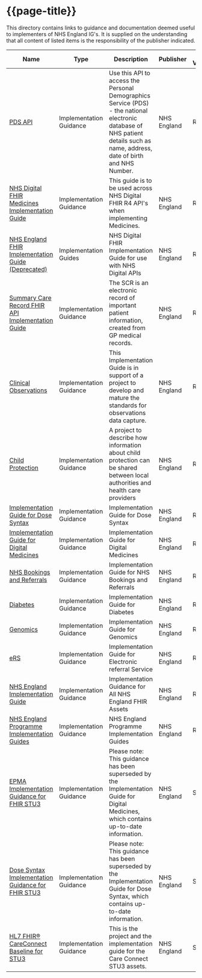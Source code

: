 # {{page-title}} 

This directory contains links to guidance and documentation deemed useful to implementers of NHS England IG's. It is supplied on the understanding that all content of listed items is the responsibility of the publisher indicated.

| **Name**  | **Type**  |  **Description** |  **Publisher** | ** FHIR Version**|
|---|---|---|---|---|
|[PDS API](https://simplifier.net/pdsapi)   | Implementation Guidance  | Use this API to access the Personal Demographics Service (PDS) - the national electronic database of NHS patient details such as name, address, date of birth and NHS Number.  | NHS England  | R4 |
| [NHS Digital FHIR Medicines Implementation Guide](https://simplifier.net/ukdigitalmedicine)  | Implementation Guidance  | This guide is to be used across NHS Digital FHIR R4 API's when implementing Medicines.  | NHS England  | R4 |
| [NHS England FHIR Implementation Guide (Deprecated)](https://simplifier.net/nhsdigital)  | Implementation Guides | NHS Digital FHIR Implementation Guide for use with NHS Digital APIs  | NHS England   | R4 |
| [Summary Care Record FHIR API Implementation Guide](https://simplifier.net/summarycarerecord-pluscodedentry)  | Implementation Guidance  | The SCR is an electronic record of important patient information, created from GP medical records.  | NHS England  | R4 |
| [Clinical Observations](https://simplifier.net/clinicalobservations)  | Implementation Guidance  | This Implementation Guide is in support of a project to develop and mature the standards for observations data capture.  | NHS England  |R4 |
| [Child Protection](https://simplifier.net/childprotection)  | Implementation Guidance  | A project to describe how information about child protection can be shared between local authorities and health care providers  | NHS England  | R4 |
| [Implementation Guide for Dose Syntax](https://simplifier.net/dosesyntaxforr4)  | 	Implementation Guidance  | 	Implementation Guide for Dose Syntax  | NHS England  | R4 |
| [Implementation Guide for Digital Medicines](https://simplifier.net/epmaimplementationguidanceforr4)  | Implementation Guidance  | Implementation Guide for Digital Medicines   | NHS England  | R4 |
| [NHS Bookings and Referrals](https://simplifier.net/nhsbookingandreferrals) |Implementation Guidance  | Implementation Guide for NHS Bookings and Referrals   | NHS England  | R4 |
| [Diabetes](https://simplifier.net/diabetesinfosharing)  | Implementation Guidance  | Implementation Guide for Diabetes   | NHS England |R4|
| [Genomics](https://simplifier.net/nhs-digital-fhir-genomics-implementation-guide)  | Implementation Guidance  | Implementation Guide for Genomics   | NHS England |R4|
| [eRS](https://simplifier.net/ers) |Implementation Guidance  | Implementation Guide for Electronic referral Service   | NHS England  | R4 |
| [NHS England Implementation Guide](https://simplifier.net/nhs-england-implementation-guide)  | 	Implementation Guidance  | 	Implementation Guidance for All NHS England FHIR Assets | NHS England  | R4 |
| [NHS England Programme Implementation Guides](https://simplifier.net/nhs-england-programme-implementation-guides)  | Implementation Guidance  | NHS England Programme Implementation Guides  |  NHS England | R4 |
|[EPMA Implementation Guidance for FHIR STU3](https://simplifier.net/epmaimplementationguidanceforstu3)   | Implementation Guidance  | Please note: This guidance has been superseded by the Implementation Guide for Digital Medicines, which contains up-to-date information.  | NHS England| STU3 |
| [Dose Syntax Implementation Guidance for FHIR STU3](https://simplifier.net/dosesyntaxforstu3)  | Implementation Guidance  | Please note: This guidance has been superseded by the Implementation Guide for Dose Syntax, which contains up-to-date information.  |  NHS England | STU3|
| [HL7 FHIR® CareConnect Baseline for STU3](https://simplifier.net/hl7fhircareconnectbaselineforstu3)  | Implementation Guidance  | This is the project and the implementation guide for the Care Connect STU3 assets.  |  NHS England | STU3|
